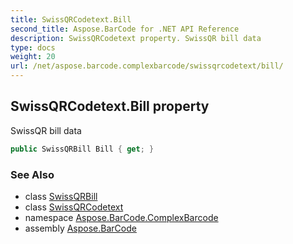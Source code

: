 ```yaml
---
title: SwissQRCodetext.Bill
second_title: Aspose.BarCode for .NET API Reference
description: SwissQRCodetext property. SwissQR bill data
type: docs
weight: 20
url: /net/aspose.barcode.complexbarcode/swissqrcodetext/bill/
---
```

## SwissQRCodetext.Bill property

SwissQR bill data

```csharp
public SwissQRBill Bill { get; }
```

### See Also

* class [SwissQRBill](../../swissqrbill/)
* class [SwissQRCodetext](../)
* namespace [Aspose.BarCode.ComplexBarcode](../../swissqrcodetext/)
* assembly [Aspose.BarCode](../../../)


